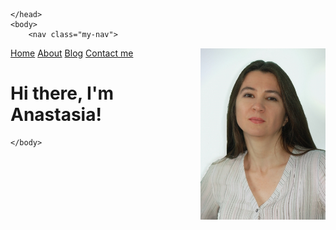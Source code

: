 
<html>
	<head>
		<title>Easy Breezy English</title>
	
  <style>
    .my-image {
      float: right;
      margin-left: 20px;
      margin-top: -30px;
      
    }
  </style>
  <style>
    .my-nav a {
      margin-right: 30px;
    }
  </style>
	</head>
	<body>
		<nav class="my-nav">
  <a href="/">Home</a>
  <a href="/about">About</a>
  <a href="/blog">Blog</a>
  <a href="/contact">Contact me</a>
</nav>
  <img src="pics/photo.jpg" class="my-image" width="200">
		<div class="container">
    		<div class="blurb">
        		<h1>Hi there, I'm Anastasia!</h1>
    		</div><!-- /.blurb -->
		</div><!-- /.container -->
		
	</body>
</html>
